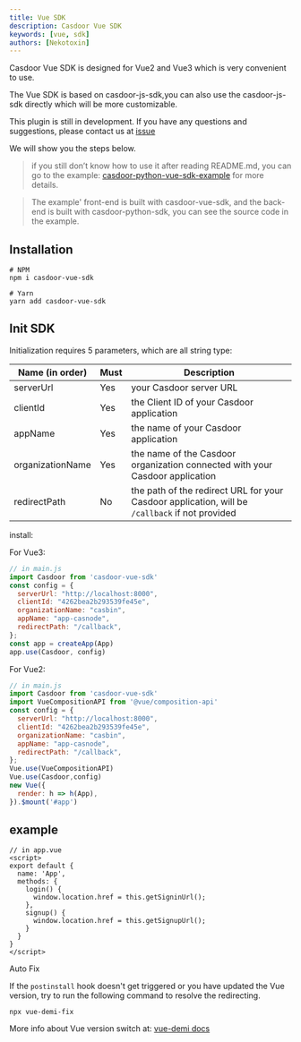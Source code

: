 ```yaml
---
title: Vue SDK
description: Casdoor Vue SDK
keywords: [vue, sdk]
authors: [Nekotoxin]
---
```


Casdoor Vue SDK is designed for Vue2 and Vue3 which is very convenient to use. 

The Vue SDK is based on casdoor-js-sdk,you can also use the casdoor-js-sdk directly which will be more customizable. 

This plugin is still in development. If you have any questions and suggestions, please contact us at [issue](https://github.com/casdoor/casdoor-vue-sdk/issues)

We will show you the steps below.

> if you still don’t know how to use it after reading README.md, you can go to the example: [casdoor-python-vue-sdk-example](https://github.com/casdoor/casdoor-python-vue-sdk-example) for more details.

> The example' front-end is built with casdoor-vue-sdk, and the back-end is built with casdoor-python-sdk, you can see the source code in the example.

## Installation

~~~shell script
# NPM
npm i casdoor-vue-sdk

# Yarn
yarn add casdoor-vue-sdk
~~~

## Init SDK

Initialization requires 5 parameters, which are all string type:

| Name (in order)  | Must | Description                                         |
| ---------------- | ---- | --------------------------------------------------- |
| serverUrl  | Yes  | your Casdoor server URL               |
| clientId         | Yes  | the Client ID of your Casdoor application                        |
| appName           | Yes  | the name of your Casdoor application |
| organizationName     | Yes  | the name of the Casdoor organization connected with your Casdoor application                    |
| redirectPath     | No  | the path of the redirect URL for your Casdoor application, will be `/callback` if not provided              |


install:

For Vue3:
```javascript
// in main.js
import Casdoor from 'casdoor-vue-sdk'
const config = {
  serverUrl: "http://localhost:8000",
  clientId: "4262bea2b293539fe45e",
  organizationName: "casbin",
  appName: "app-casnode",
  redirectPath: "/callback",
};
const app = createApp(App)
app.use(Casdoor, config)
```

For Vue2:

```javascript
// in main.js
import Casdoor from 'casdoor-vue-sdk'
import VueCompositionAPI from '@vue/composition-api'
const config = {
  serverUrl: "http://localhost:8000",
  clientId: "4262bea2b293539fe45e",
  organizationName: "casbin",
  appName: "app-casnode",
  redirectPath: "/callback",
};
Vue.use(VueCompositionAPI)
Vue.use(Casdoor,config)
new Vue({
  render: h => h(App),
}).$mount('#app')
```

## example

```vue
// in app.vue
<script>
export default {
  name: 'App',
  methods: {
    login() {
      window.location.href = this.getSigninUrl();
    },
    signup() {
      window.location.href = this.getSignupUrl();
    }
  }
}
</script>
```
Auto Fix

If the `postinstall` hook doesn't get triggered or you have updated the Vue version, try to run the following command to resolve the redirecting.
```shell
npx vue-demi-fix
```

More info about Vue version switch at: [vue-demi docs](https://github.com/vueuse/vue-demi) 

